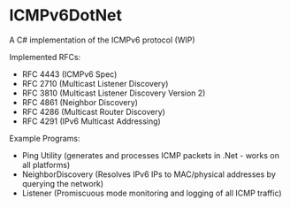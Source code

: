 # ICMPv6DotNet

A C# implementation of the ICMPv6 protocol (WIP)

Implemented RFCs:
* RFC 4443 (ICMPv6 Spec)
* RFC 2710 (Multicast Listener Discovery)
* RFC 3810 (Multicast Listener Discovery Version 2)
* RFC 4861 (Neighbor Discovery)
* RFC 4286 (Multicast Router Discovery)
* RFC 4291 (IPv6 Multicast Addressing)

Example Programs:
* Ping Utility (generates and processes ICMP packets in .Net - works on all platforms)
* NeighborDiscovery (Resolves IPv6 IPs to MAC/physical addresses by querying the network)
* Listener (Promiscuous mode monitoring and logging of all ICMP traffic)